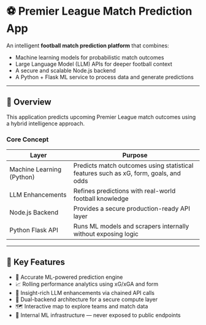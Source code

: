 # ⚽ Premier League Match Prediction App

An intelligent **football match prediction platform** that combines:

- Machine learning models for probabilistic match outcomes
- Large Language Model (LLM) APIs for deeper football context
- A secure and scalable Node.js backend
- A Python + Flask ML service to process data and generate predictions

---

## 🚀 Overview

This application predicts upcoming Premier League match outcomes using a hybrid intelligence approach.

### Core Concept

| Layer | Purpose |
|-------|---------|
| Machine Learning (Python) | Predicts match outcomes using statistical features such as xG, form, goals, and odds |
| LLM Enhancements | Refines predictions with real-world football knowledge |
| Node.js Backend | Provides a secure production-ready API layer |
| Python Flask API | Runs ML models and scrapers internally without exposing logic | ensuring scalability and a good seperation fo concerns


---

## 🧩 Key Features

- 🔮 Accurate ML-powered prediction engine
- 📈 Rolling performance analytics using xG/xGA and form
- 💬 Insight-rich LLM enhancements via chained API calls
- 🔌 Dual-backend architecture for a secure compute layer
- 🗺️ Interactive map to explore teams and match data
- 🔐 Internal ML infrastructure — never exposed to public endpoints



